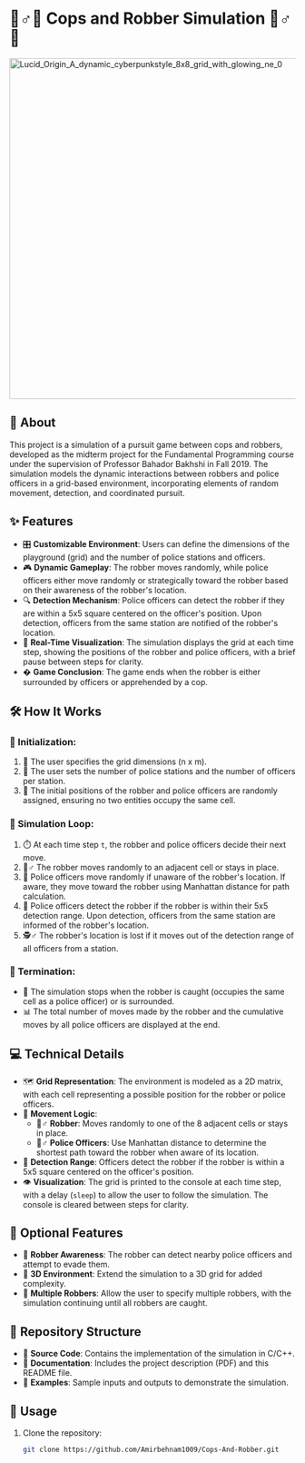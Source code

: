 # 👮♂️🚨 Cops and Robber Simulation 🦹♂️💨

<img src="https://github.com/user-attachments/assets/cbcede00-d228-400e-9bf4-d9b31b4c75a7" width="600" alt="Lucid_Origin_A_dynamic_cyberpunkstyle_8x8_grid_with_glowing_ne_0" />


## 📖 About
This project is a simulation of a pursuit game between cops and robbers, developed as the midterm project for the Fundamental Programming course under the supervision of Professor Bahador Bakhshi in Fall 2019. The simulation models the dynamic interactions between robbers and police officers in a grid-based environment, incorporating elements of random movement, detection, and coordinated pursuit.

## ✨ Features
- 🎛️ **Customizable Environment**: Users can define the dimensions of the playground (grid) and the number of police stations and officers.
- 🎮 **Dynamic Gameplay**: The robber moves randomly, while police officers either move randomly or strategically toward the robber based on their awareness of the robber's location.
- 🔍 **Detection Mechanism**: Police officers can detect the robber if they are within a 5x5 square centered on the officer's position. Upon detection, officers from the same station are notified of the robber's location.
- 👀 **Real-Time Visualization**: The simulation displays the grid at each time step, showing the positions of the robber and police officers, with a brief pause between steps for clarity.
- � **Game Conclusion**: The game ends when the robber is either surrounded by officers or apprehended by a cop.

## 🛠️ How It Works
### 🏁 Initialization:
1. 📏 The user specifies the grid dimensions (n x m).
2. 🚓 The user sets the number of police stations and the number of officers per station.
3. 🎲 The initial positions of the robber and police officers are randomly assigned, ensuring no two entities occupy the same cell.

### 🔄 Simulation Loop:
1. ⏱️ At each time step `t`, the robber and police officers decide their next move.
2. 🏃♂️ The robber moves randomly to an adjacent cell or stays in place.
3. 👮 Police officers move randomly if unaware of the robber's location. If aware, they move toward the robber using Manhattan distance for path calculation.
4. 🔦 Police officers detect the robber if the robber is within their 5x5 detection range. Upon detection, officers from the same station are informed of the robber's location.
5. 🕵️♂️ The robber's location is lost if it moves out of the detection range of all officers from a station.

### 🏁 Termination:
- 🚨 The simulation stops when the robber is caught (occupies the same cell as a police officer) or is surrounded.
- 📊 The total number of moves made by the robber and the cumulative moves by all police officers are displayed at the end.

## 💻 Technical Details
- 🗺️ **Grid Representation**: The environment is modeled as a 2D matrix, with each cell representing a possible position for the robber or police officers.
- 🚶 **Movement Logic**:
  - 🦹♂️ **Robber**: Moves randomly to one of the 8 adjacent cells or stays in place.
  - 👮♂️ **Police Officers**: Use Manhattan distance to determine the shortest path toward the robber when aware of its location.
- 📡 **Detection Range**: Officers detect the robber if the robber is within a 5x5 square centered on the officer's position.
- 👁️ **Visualization**: The grid is printed to the console at each time step, with a delay (`sleep`) to allow the user to follow the simulation. The console is cleared between steps for clarity.

## 🔮 Optional Features
- 🧠 **Robber Awareness**: The robber can detect nearby police officers and attempt to evade them.
- 🧊 **3D Environment**: Extend the simulation to a 3D grid for added complexity.
- 👥 **Multiple Robbers**: Allow the user to specify multiple robbers, with the simulation continuing until all robbers are caught.

## 📂 Repository Structure
- 💾 **Source Code**: Contains the implementation of the simulation in C/C++.
- 📝 **Documentation**: Includes the project description (PDF) and this README file.
- 🧪 **Examples**: Sample inputs and outputs to demonstrate the simulation.

## 🚀 Usage
1. Clone the repository:
   ```bash
   git clone https://github.com/Amirbehnam1009/Cops-And-Robber.git
